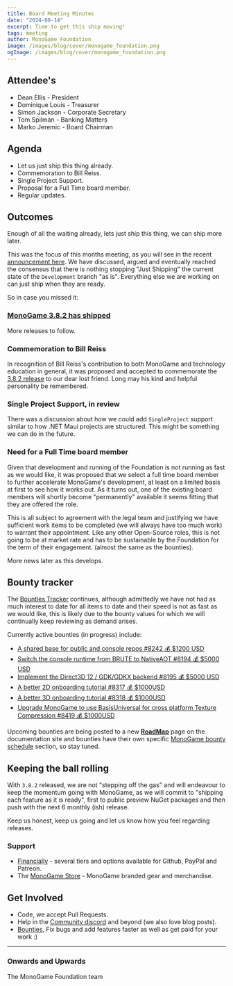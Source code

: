 ```yaml
---
title: Board Meeting Minutes
date: "2024-08-14"
excerpt: Time to get this ship moving!
tags: meeting
author: MonoGame Foundation
image: /images/blog/cover/monogame_foundation.png
ogImage: /images/blog/cover/monogame_foundation.png
---
```


## Attendee's

- Dean Ellis - President
- Dominique Louis - Treasurer
- Simon Jackson - Corporate Secretary
- Tom Spilman - Banking Matters
- Marko Jeremic - Board Chairman

## Agenda

- Let us just ship this thing already.
- Commemoration to Bill Reiss.
- Single Project Support.
- Proposal for a Full Time board member.
- Regular updates.

## Outcomes

Enough of all the waiting already, lets just ship this thing, we can ship more later.

This was the focus of this months meeting, as you will see in the recent [announcement here](./2024-08-16-monogame-382.md).  We have discussed, argued and eventually reached the consensus that there is nothing stopping "Just Shipping" the current state of the `Development` branch "as is".  Everything else we are working on can just ship when they are ready.

So in case you missed it:

### [MonoGame 3.8.2 has shipped](./2024-08-16-monogame-382.md)

More releases to follow.

### Commemoration to Bill Reiss

In recognition of Bill Reiss's contribution to both MonoGame and technology education in general, it was proposed and accepted to commemorate the [3.8.2 release](./2024-08-16-monogame-382.md) to our dear lost friend.  Long may his kind and helpful personality be remembered.

### Single Project Support, in review

There was a discussion about how we could add `SingleProject` support similar to how .NET Maui projects are structured. This might be something we can do in the future.

### Need for a Full Time board member

Given that development and running of the Foundation is not running as fast as we would like, it was proposed that we select a full time board member to further accelerate MonoGame's development, at least on a limited basis at first to see how it works out.  As it turns out, one of the existing board members will shortly become "permanently" available it seems fitting that they are offered the role.

This is all subject to agreement with the legal team and justifying we have sufficient work items to be completed (we will always have too much work) to warrant their appointment.  Like any other Open-Source roles, this is not going to be at market rate and has to be sustainable by the Foundation for the term of their engagement. (almost the same as the bounties).

More news later as this develops.

## Bounty tracker

The [Bounties Tracker](https://github.com/MonoGame/MonoGame/issues/8120) continues, although admittedly we have not had as much interest to date for all items to date and their speed is not as fast as we would like, this is likely due to the bounty values for which we will continually keep reviewing as demand arises.

Currently active bounties (in progress) include:

- [A shared base for public and console repos #8242 💰 $1200 USD](https://github.com/MonoGame/MonoGame/issues/8242)
- [Switch the console runtime from BRUTE to NativeAOT #8194 💰 $5000 USD](https://github.com/MonoGame/MonoGame/issues/8194)
- [Implement the Direct3D 12 / GDK/GDKX backend #8195 💰 $5000 USD](https://github.com/MonoGame/MonoGame/issues/8195)
- [A better 2D onboarding tutorial #8317 💰 $1000USD](https://github.com/MonoGame/MonoGame/issues/8317)
- [A better 3D onboarding tutorial #8318 💰 $1000USD](https://github.com/MonoGame/MonoGame/issues/8318)
- [Upgrade MonoGame to use BasisUniversal for cross platform Texture Compression #8419 💰 $1000USD](https://github.com/MonoGame/MonoGame/issues/8419)

Upcoming bounties are being posted to a new [**RoadMap**](https://docs.monogame.net/roadmap/) page on the documentation site and bounties have their own specific [MonoGame bounty schedule](https://docs.monogame.net/roadmap/#monogame-bounty-schedule) section, so stay tuned.

## Keeping the ball rolling

With `3.8.2` released, we are not "stepping off the gas" and will endeavour to keep the momentum going with MonoGame, as we will commit to "shipping each feature as it is ready", first to public preview NuGet packages and then push with the next 6 monthly (ish) release.

Keep us honest, keep us going and let us know how you feel regarding releases.

### Support

- [Financially](https://monogame.net/donate/) - several tiers and options available for Github, PayPal and Patreon.
- The [MonoGame Store](https://store.monogame.net) - MonoGame branded gear and merchandise.

## Get Involved

- Code, we accept Pull Requests.
- Help in the [Community discord](https://discord.gg/monogame) and beyond (we also love blog posts).
- [Bounties](https://github.com/MonoGame/MonoGame/issues/8120), Fix bugs and add features faster as well as get paid for your work :)

---

### Onwards and Upwards

The MonoGame Foundation team